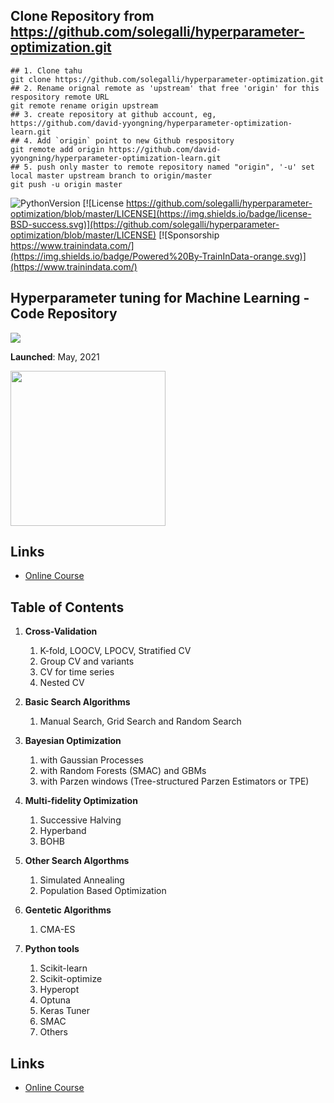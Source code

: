 ## Clone Repository from https://github.com/solegalli/hyperparameter-optimization.git
```
## 1. Clone tahu
git clone https://github.com/solegalli/hyperparameter-optimization.git
## 2. Rename orignal remote as 'upstream' that free 'origin' for this respository remote URL
git remote rename origin upstream 
## 3. create repository at github account, eg, https://github.com/david-yyongning/hyperparameter-optimization-learn.git
## 4. Add `origin` point to new Github respository
git remote add origin https://github.com/david-yyongning/hyperparameter-optimization-learn.git
## 5. push only master to remote repository named "origin", '-u' set local master upstream branch to origin/master 
git push -u origin master
```
 
 ![PythonVersion](https://img.shields.io/badge/python-3.6%20|3.7%20|%203.8%20|%203.9-success)
[![License https://github.com/solegalli/hyperparameter-optimization/blob/master/LICENSE](https://img.shields.io/badge/license-BSD-success.svg)](https://github.com/solegalli/hyperparameter-optimization/blob/master/LICENSE)
[![Sponsorship https://www.trainindata.com/](https://img.shields.io/badge/Powered%20By-TrainInData-orange.svg)](https://www.trainindata.com/)

## Hyperparameter tuning for Machine Learning - Code Repository

[<img src="./course-banner.png">](https://www.trainindata.com/p/hyperparameter-optimization-for-machine-learning)

**Launched**: May, 2021

[<img src="./logo.png" width="248">](https://www.trainindata.com/p/hyperparameter-optimization-for-machine-learning)

## Links

- [Online Course](https://www.trainindata.com/p/hyperparameter-optimization-for-machine-learning)


## Table of Contents


1. **Cross-Validation**
	1. K-fold, LOOCV, LPOCV, Stratified CV
	2. Group CV and variants
	3. CV for time series
	4. Nested CV

2. **Basic Search Algorithms**
	1. Manual Search, Grid Search and Random Search

3. **Bayesian Optimization**
	1. with Gaussian Processes
	2. with Random Forests (SMAC) and GBMs
	3. with Parzen windows (Tree-structured Parzen Estimators or TPE)

4. **Multi-fidelity Optimization**
	1. Successive Halving
	2. Hyperband
	3. BOHB

5. **Other Search Algorthms**
	1. Simulated Annealing
	2. Population Based Optimization

6. **Gentetic Algorithms**
	1. CMA-ES	

7. **Python tools**
	1. Scikit-learn
	2. Scikit-optimize
	3. Hyperopt
	4. Optuna
	5. Keras Tuner
	6. SMAC
	7. Others

## Links

- [Online Course](https://www.trainindata.com/p/hyperparameter-optimization-for-machine-learning)

